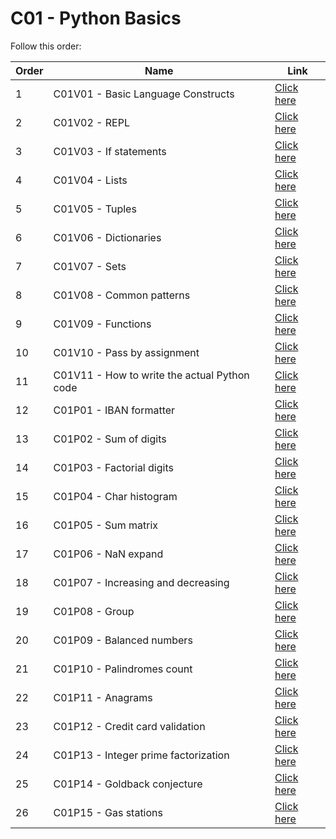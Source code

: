 # C01 - Python Basics

Follow this order:

| Order | Name                                         | Link                     |
|-------|----------------------------------------------|--------------------------|
| 1     | C01V01 - Basic Language Constructs           | [Click here](01-C01V01/) |
| 2     | C01V02 - REPL                                | [Click here](02-C01V02/) |
| 3     | C01V03 - If statements                       | [Click here](03-C01V03/) |
| 4     | C01V04 - Lists                               | [Click here](04-C01V04/) |
| 5     | C01V05 - Tuples                              | [Click here](05-C01V05/) |
| 6     | C01V06 - Dictionaries                        | [Click here](06-C01V06/) |
| 7     | C01V07 - Sets                                | [Click here](07-C01V07/) |
| 8     | C01V08 - Common patterns                     | [Click here](08-C01V08/) |
| 9     | C01V09 - Functions                           | [Click here](09-C01V09/) |
| 10    | C01V10 - Pass by assignment                  | [Click here](10-C01V10/) |
| 11    | C01V11 - How to write the actual Python code | [Click here](11-C01V11/) |
| 12    | C01P01 - IBAN formatter                      | [Click here](12-C01P01/) |
| 13    | C01P02 - Sum of digits                       | [Click here](13-C01P02/) |
| 14    | C01P03 - Factorial digits                    | [Click here](14-C01P03/) |
| 15    | C01P04 - Char histogram                      | [Click here](15-C01P04/) |
| 16    | C01P05 - Sum matrix                          | [Click here](16-C01P05/) |
| 17    | C01P06 - NaN expand                          | [Click here](17-C01P06/) |
| 18    | C01P07 - Increasing and decreasing           | [Click here](18-C01P07/) |
| 19    | C01P08 - Group                               | [Click here](19-C01P08/) |
| 20    | C01P09 - Balanced numbers                    | [Click here](20-C01P09/) |
| 21    | C01P10 - Palindromes count                   | [Click here](21-C01P10/) |
| 22    | C01P11 - Anagrams                            | [Click here](22-C01P11/) |
| 23    | C01P12 - Credit card validation              | [Click here](23-C01P12/) |
| 24    | C01P13 - Integer prime factorization         | [Click here](24-C01P13/) |
| 25    | C01P14 - Goldback conjecture                 | [Click here](25-C01P14/) |
| 26    | C01P15 - Gas stations                        | [Click here](26-C01P15/) |
